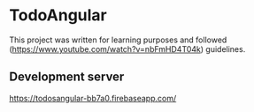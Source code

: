 # TodoAngular

This project was written for learning purposes and followed (https://www.youtube.com/watch?v=nbFmHD4T04k) guidelines.

## Development server

https://todosangular-bb7a0.firebaseapp.com/
